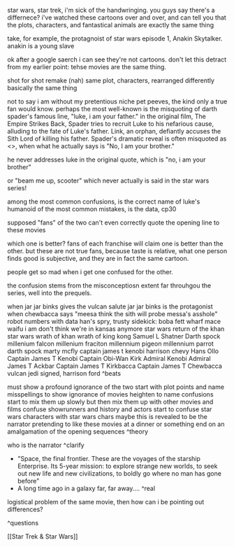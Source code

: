
star wars, star trek, i'm sick of the handwringing. you guys say there's a differnece? i've watched these cartoons over and over, and can tell you that the plots, characters, and fantastical animals are exactly the same thing

take, for example, the protagnoist of star wars episode 1, Anakin Skytalker. anakin is a young slave 

ok after a google saerch i can see they're not cartoons. don't let this detract from my earlier point: tehse movies are the same thing.

shot for shot remake (nah)
same plot, characters, rearranged differently 
basically the same thing


not to say i am without my pretentious niche pet peeves, the kind only a true fan would know. perhaps the most well-known is the misquoting of darth spader's famous line, "luke, i am your father." in the original film, The Empire Strikes Back, Spader tries to recruit Luke to his nefarious cause, alluding to the fate of Luke's father. Link, an orphan, defiantly accuses the Sith Lord of killing his father. Spader's dramatic reveal is often misquoted as <>, when what he actually says is "No, I am your brother."

he never addresses luke in the original quote, which is "no, i am your brother"

or "beam me up, scooter" which never actually is said in the star wars series!

among the most common confusions, is the correct name of luke's humanoid 
of the most common mistakes, is the data, cp30

supposed "fans" of the two can't even correctly quote the opening line to these movies



which one is better? 
fans of each franchise will claim one is better than the other. but these are not true fans, because taste is relative, what one person finds good is subjective, and they are in fact the same cartoon. 

people get so mad when i get one confused for the other. 

the confusion stems from
the misconceptiosn extent far throuhgou the series, well into the prequels.

when jar jar binks gives the vulcan salute
 jar jar binks is the protagonist
 when chewbacca says "meesa think the sith will probe messa's asshole"
robot numbers with data
han's spry, trusty sidekick: 
 boba fett
 wharf 
 mace waifu 
i am don't think we're in kansas anymore
star wars return of the khan 
star wars wrath of khan
wrath of king kong
Samuel L Shatner
Darth spock
millenium falcon
millenium fraciton
millennium pigeon
millennium parrot
darth spock
marty mcfly
captain james t kenobi
harrison chevy
Hans Ollo
Captain James T Kenobi
Captain Obi-Wan Kirk
Admiral Kenobi
Admiral James T Ackbar
Captain James T Kirkbacca
Captain James T Chewbacca
vulcan jedi
signed, harrison ford
^beats


must show a profound ignorance of the two 
start with plot points and name misspellings to show ignorance of movies
heighten to name confusions
start to mix them up slowly but then mix them up with other movies and films 
confuse showrunners and history and actors
start to confuse star wars characters with star wars chars
maybe this is revealed to be the narrator pretending to like these movies at a dinner or something
end on an amalgamation of the opening sequences
^theory

who is the narrator 
^clarify

- "Space, the final frontier. These are the voyages of the starship Enterprise. Its 5-year mission: to explore strange new worlds, to seek out new life and new civilizations, to boldly go where no man has gone before" 
- A long time ago in a galaxy far, far away....
^real

logistical problem of the same movie, then how can i be pointing out differences? 

^questions









[[Star Trek & Star Wars]]





